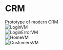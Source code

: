 # CRM
 Prototype of modern CRM <br />
![LoginVM](https://github.com/Bimka09/CRM/tree/main/Preview/LoginVM.jpg) <br />
![LoginErrorVM](https://github.com/Bimka09/CRM/tree/main/Preview/LoginErrorVM.jpg) <br />
![HomeVM](https://github.com/Bimka09/CRM/tree/main/Preview/HomeVM.jpg) <br />
![CustomersVM](https://github.com/Bimka09/CRM/tree/main/Preview/CustomersVM.jpg) <br />
